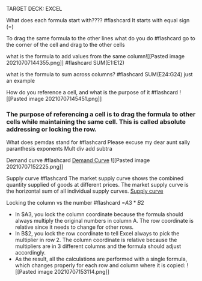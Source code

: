 TARGET DECK: EXCEL

What does each formula start with???? #flashcard 
It starts with equal sign (=)
<!--ID: 1625683285494-->

To drag the same formula to the other lines what do you do #flashcard 
go to the corner of the cell and drag to the other cells 
<!--ID: 1625683350300-->

what is the formula to add values from the same column![[Pasted image 20210707144355.png]] #flashcard 
SUM(E1:E12)
<!--ID: 1625683521236-->

what is the formula to sum across columns? #flashcard 
SUM(E24:G24) just an example
<!--ID: 1625683795369-->

How do you reference a cell, and what is the purpose of it #flashcard 
![[Pasted image 20210707145451.png]] 
### The purpose of referencing a cell is to drag the formula to other cells while maintaining the same cell. This is called absolute addressing or locking the row. 
<!--ID: 1625684151861-->

What does pemdas stand for #flashcard 
Please excuse my dear aunt sally
paranthesis exponents Mult div add subtra
<!--ID: 1625684750059-->

Demand curve #flashcard 
[Demand Curve](https://www.economicshelp.org/blog/glossary/demand-curve-formula/) 
![[Pasted image 20210707152225.png]]
<!--ID: 1625685681960-->

Supply curve #flashcard 
The market supply curve shows the combined quantity supplied of goods at different prices. The market supply curve is the horizontal sum of all individual supply curves.
[Supply curve](https://www.economicshelp.org/blog/glossary/supply-curve-equation/)
<!--ID: 1625685939043-->

Locking the column vs the number #flashcard 
=$A3*B$2
- In $A3, you lock the column coordinate because the formula should always multiply the original numbers in column A. The row coordinate is relative since it needs to change for other rows.
- In B$2, you lock the row coordinate to tell Excel always to pick the multiplier in row 2. The column coordinate is relative because the multipliers are in 3 different columns and the formula should adjust accordingly.
- As the result, all the calculations are performed with a single formula, which changes properly for each row and column where it is copied:
![[Pasted image 20210707153114.png]]
<!--ID: 1625686278322-->

